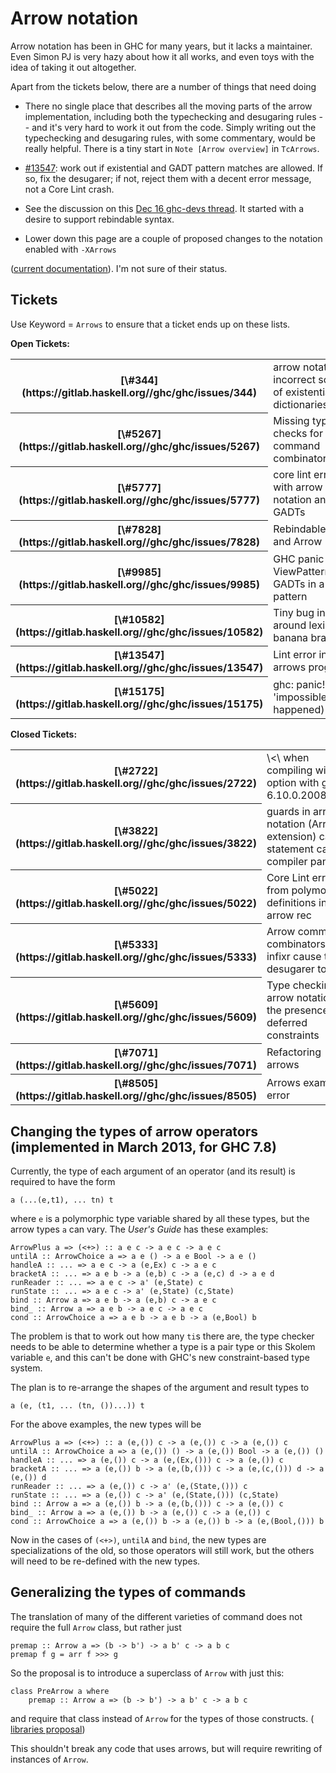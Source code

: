 # Arrow notation


Arrow notation has been in GHC for many years, but it lacks a maintainer.  Even Simon PJ is very hazy about how it all works, and even toys with the idea of taking it out altogether.


Apart from the tickets below, there are a number of things that need doing

- There no single place that describes all the moving parts of the arrow implementation, including both the typechecking and desugaring rules -- and it's very hard to work it out from the code.  Simply writing out the typechecking and desugaring rules, with some commentary, would be really helpful.  There is a tiny start in `Note [Arrow overview]` in `TcArrows`.

- [\#13547](https://gitlab.haskell.org//ghc/ghc/issues/13547): work out if existential and GADT pattern matches are allowed. If so, fix the desugarer; if not, reject them with a decent error message, not a Core Lint crash.

- See the discussion on this [ Dec 16 ghc-devs thread](https://mail.haskell.org/pipermail/ghc-devs/2016-December/013317.html).  It started with a desire to support rebindable syntax.

- Lower down this page are a couple of proposed changes to the notation enabled with `-XArrows`


([current documentation](http://www.haskell.org/ghc/docs/latest/html/users_guide/arrow-notation.html)). I'm not sure of their status.

## Tickets


Use Keyword = `Arrows` to ensure that a ticket ends up on these lists.

**Open Tickets:**

<table><tr><th>[\#344](https://gitlab.haskell.org//ghc/ghc/issues/344)</th>
<td>arrow notation: incorrect scope of existential dictionaries</td></tr>
<tr><th>[\#5267](https://gitlab.haskell.org//ghc/ghc/issues/5267)</th>
<td>Missing type checks for arrow command combinators</td></tr>
<tr><th>[\#5777](https://gitlab.haskell.org//ghc/ghc/issues/5777)</th>
<td>core lint error with arrow notation and GADTs</td></tr>
<tr><th>[\#7828](https://gitlab.haskell.org//ghc/ghc/issues/7828)</th>
<td>RebindableSyntax and Arrow</td></tr>
<tr><th>[\#9985](https://gitlab.haskell.org//ghc/ghc/issues/9985)</th>
<td>GHC panic with ViewPatterns and GADTs in a proc pattern</td></tr>
<tr><th>[\#10582](https://gitlab.haskell.org//ghc/ghc/issues/10582)</th>
<td>Tiny bug in lexer around lexing banana brackets</td></tr>
<tr><th>[\#13547](https://gitlab.haskell.org//ghc/ghc/issues/13547)</th>
<td>Lint error in arrows program</td></tr>
<tr><th>[\#15175](https://gitlab.haskell.org//ghc/ghc/issues/15175)</th>
<td>ghc: panic! (the 'impossible' happened)</td></tr></table>

**Closed Tickets:**

<table><tr><th>[\#2722](https://gitlab.haskell.org//ghc/ghc/issues/2722)</th>
<td>\<\<loop\> when compiling with -O option with ghc-6.10.0.20081019</td></tr>
<tr><th>[\#3822](https://gitlab.haskell.org//ghc/ghc/issues/3822)</th>
<td>guards in arrow notation (Arrows extension) case statement cause compiler panic</td></tr>
<tr><th>[\#5022](https://gitlab.haskell.org//ghc/ghc/issues/5022)</th>
<td>Core Lint error from polymorphic definitions inside arrow rec</td></tr>
<tr><th>[\#5333](https://gitlab.haskell.org//ghc/ghc/issues/5333)</th>
<td>Arrow command combinators and infixr cause the desugarer to fail</td></tr>
<tr><th>[\#5609](https://gitlab.haskell.org//ghc/ghc/issues/5609)</th>
<td>Type checking arrow notation in the presence of deferred constraints</td></tr>
<tr><th>[\#7071](https://gitlab.haskell.org//ghc/ghc/issues/7071)</th>
<td>Refactoring arrows</td></tr>
<tr><th>[\#8505](https://gitlab.haskell.org//ghc/ghc/issues/8505)</th>
<td>Arrows example error</td></tr></table>

## Changing the types of arrow operators (implemented in March 2013, for GHC 7.8)


Currently, the type of each argument of an operator (and its result) is required to have the form

```wiki
a (...(e,t1), ... tn) t
```


where `e` is a polymorphic type variable shared by all these types, but the arrow types `a` can vary.  The *User's Guide* has these examples:

```wiki
ArrowPlus a => (<+>) :: a e c -> a e c -> a e c
untilA :: ArrowChoice a => a e () -> a e Bool -> a e ()
handleA :: ... => a e c -> a (e,Ex) c -> a e c
bracketA :: ... => a e b -> a (e,b) c -> a (e,c) d -> a e d
runReader :: ... => a e c -> a' (e,State) c
runState :: ... => a e c -> a' (e,State) (c,State)
bind :: Arrow a => a e b -> a (e,b) c -> a e c
bind_ :: Arrow a => a e b -> a e c -> a e c
cond :: ArrowChoice a => a e b -> a e b -> a (e,Bool) b
```


The problem is that to work out how many `ti`s there are, the type checker needs to be able to determine whether a type is a pair type or this Skolem variable `e`, and this can't be done with GHC's new constraint-based type system.


The plan is to re-arrange the shapes of the argument and result types to

```wiki
a (e, (t1, ... (tn, ())...)) t
```


For the above examples, the new types will be

```wiki
ArrowPlus a => (<+>) :: a (e,()) c -> a (e,()) c -> a (e,()) c
untilA :: ArrowChoice a => a (e,()) () -> a (e,()) Bool -> a (e,()) ()
handleA :: ... => a (e,()) c -> a (e,(Ex,())) c -> a (e,()) c
bracketA :: ... => a (e,()) b -> a (e,(b,())) c -> a (e,(c,())) d -> a (e,()) d
runReader :: ... => a (e,()) c -> a' (e,(State,())) c
runState :: ... => a (e,()) c -> a' (e,(State,())) (c,State)
bind :: Arrow a => a (e,()) b -> a (e,(b,())) c -> a (e,()) c
bind_ :: Arrow a => a (e,()) b -> a (e,()) c -> a (e,()) c
cond :: ArrowChoice a => a (e,()) b -> a (e,()) b -> a (e,(Bool,())) b
```


Now in the cases of `(<+>)`, `untilA` and `bind`, the new types are specializations of the old, so those operators will still work, but the others will need to be re-defined with the new types.

## Generalizing the types of commands


The translation of many of the different varieties of command does not require the full `Arrow` class, but rather just

```wiki
premap :: Arrow a => (b -> b') -> a b' c -> a b c
premap f g = arr f >>> g
```


So the proposal is to introduce a superclass of `Arrow` with just this:

```wiki
class PreArrow a where
    premap :: Arrow a => (b -> b') -> a b' c -> a b c
```


and require that class instead of `Arrow` for the types of those constructs. ([ libraries proposal](http://thread.gmane.org/gmane.comp.lang.haskell.libraries/17609))


This shouldn't break any code that uses arrows, but will require rewriting of instances of `Arrow`.
